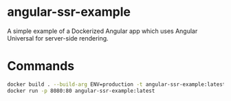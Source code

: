 # angular-ssr-example

A simple example of a Dockerized Angular app which uses Angular Universal for server-side rendering.

# Commands

```bash
docker build . --build-arg ENV=production -t angular-ssr-example:latest
docker run -p 8080:80 angular-ssr-example:latest
```
